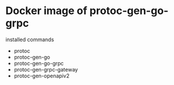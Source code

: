 Docker image of protoc-gen-go-grpc
======================================================================

installed commands

- protoc
- protoc-gen-go
- protoc-gen-go-grpc
- protoc-gen-grpc-gateway
- protoc-gen-openapiv2
